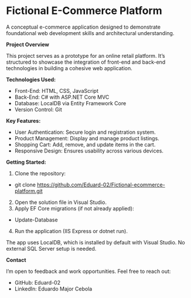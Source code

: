 # Fictional E-Commerce Platform
A conceptual e-commerce application designed to demonstrate foundational web development skills and architectural understanding.

**Project Overview**

This project serves as a prototype for an online retail platform. It’s structured to showcase the integration of front-end and back-end technologies in building a cohesive web application.

**Technologies Used:**
- Front-End: HTML, CSS, JavaScript
- Back-End: C# with ASP.NET Core MVC
- Database: LocalDB via Entity Framework Core
- Version Control: Git

**Key Features:**
- User Authentication: Secure login and registration system.
- Product Management: Display and manage product listings.
- Shopping Cart: Add, remove, and update items in the cart.
- Responsive Design: Ensures usability across various devices.

**Getting Started:**
1. Clone the repository:
- git clone https://github.com/Eduard-02/Fictional-ecommerce-platform.git
2.	Open the solution file in Visual Studio.
3.	Apply EF Core migrations (if not already applied):
- Update-Database
4.	Run the application (IIS Express or dotnet run).

The app uses LocalDB, which is installed by default with Visual Studio. No external SQL Server setup is needed.

**Contact**

I’m open to feedback and work opportunities. Feel free to reach out:
- GitHub: Eduard-02
- LinkedIn: Eduardo Major Cebola
